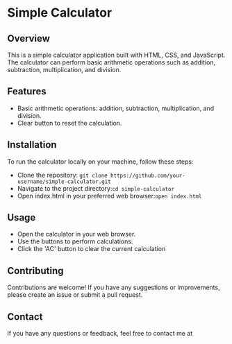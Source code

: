 <h1>Simple Calculator</h1>
<h2>Overview</h2>
<p>This is a simple calculator application built with HTML, CSS, and JavaScript. The calculator can perform basic arithmetic operations such as addition, subtraction, multiplication, and division.</p>
<h2>Features</h2>
<body>
  <ul>
    <li>Basic arithmetic operations: addition, subtraction, multiplication, and division.</li>
    <li>Clear button to reset the calculation.</li>
  </ul>
</body>
<h2>Installation</h2>
<p>To run the calculator locally on your machine, follow these steps:</p>
<body>
  <ul>
  <li>Clone the repository: <code>git clone https://github.com/your-username/simple-calculator.git
</code></li>
<li>Navigate to the project directory:<code>cd simple-calculator
</code></li>
<li>Open index.html in your preferred web browser:<code>open index.html
</code></li>
  </ul>
</body>
<h2>Usage</h2>
<body>
  <ul>
    <li>Open the calculator in your web browser.</li>
  <li>Use the buttons to perform calculations.</li>
    <li>Click the 'AC' button to clear the current calculation</li>
  </ul>
</body>
<h2>Contributing</h2>
<p>Contributions are welcome! If you have any suggestions or improvements, please create an issue or submit a pull request.</p>
<h2>Contact</h2>
<p>If you have any questions or feedback, feel free to contact me at <p><a href="mailto:abinmjoseph05@gmail.com"></a></p></p>
